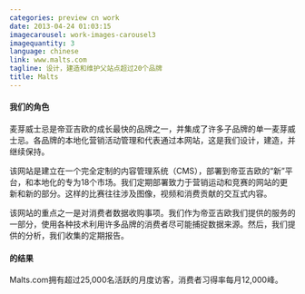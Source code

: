 ```yaml
---
categories: preview cn work
date: 2013-04-24 01:03:15
imagecarousel: work-images-carousel3
imagequantity: 3
language: chinese
link: www.malts.com
tagline: 设计，建造和维护父站点超过20个品牌
title: Malts
---
```


#### 我们的角色
麦芽威士忌是帝亚吉欧的成长最快的品牌之一，并集成了许多子品牌的单一麦芽威士忌。各品牌的本地化营销活动管理和代表通过本网站，这是我们设计，建造，并继续保持。

该网站是建立在一个完全定制的内容管理系统（CMS），部署到帝亚吉欧的“新”平台，和本地化的专为18个市场。我们定期部署致力于营销运动和竞赛的网站的更新和新的部分。这样的比赛往往涉及图像，视频和消费贡献的交互式内容。

该网站的重点之一是对消费者数据收购事项。我们作为帝亚吉欧我们提供的服务的一部分，使用各种技术利用许多品牌的消费者尽可能捕捉数据来源。然后，我们提供的分析，我们收集的定期报告。

#### 的结果
Malts.com拥有超过25,000名活跃的月度访客，消费者习得率每月12,000峰。